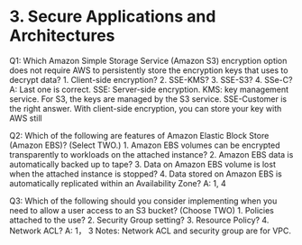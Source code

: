 # 3. Secure Applications and Architectures
Q1: Which Amazon Simple Storage Service (Amazon S3) encryption option does not require AWS to persistently store the encryption keys that uses to decrypt data? 1. Client-side encryption? 2. SSE-KMS? 3. SSE-S3? 4. SSe-C?
A: Last one is correct. SSE: Server-side encryption. KMS: key management service. For S3, the keys are managed by the S3 service. SSE-Customer is the right answer. With client-side encryption, you can store your key with AWS still

Q2: Which of the following are features of Amazon Elastic Block Store (Amazon EBS)? (Select TWO.) 1. Amazon EBS volumes can be encrypted transparently to workloads on the attached instance? 2. Amazon EBS data is automatically backed up to tape? 3. Data on Amazon EBS volume is lost when the attached instance is stopped? 4. Data stored on Amazon EBS is automatically replicated within an Availability Zone? 
A: 1, 4

Q3: Which of the following should you consider implementing when you need to allow a user access to an S3 bucket? (Choose TWO) 1. Policies attached to the use? 2. Security Group setting? 3. Resource Policy? 4. Network ACL? 
A: 1， 3
Notes: Network ACL and security group are for VPC. 






















